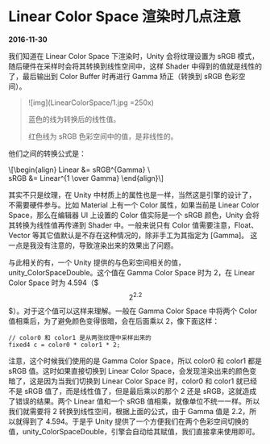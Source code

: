 # Linear Color Space 渲染时几点注意

**2016-11-30**

我们知道在 Linear Color Space 下渲染时，Unity 会将纹理设置为 sRGB 模式，随后硬件在采样时会将其转换到线性空间中，这样 Shader 中得到的值就是线性的了，最后输出到 Color Buffer 时再进行 Gamma 矫正（转换到 sRGB 色彩空间）。

> ![img](LinearColorSpace/1.jpg =250x)
>
> 蓝色的线为转换后的线性值。
>
> 红色线为 sRGB 色彩空间中的值，是非线性的。

他们之间的转换公式是：

\\[\begin{align}
Linear &= sRGB^{Gamma} \\\
sRGB &= Linear^{1 \over Gamma}
\end{align}\\]

其实不只是纹理，在 Unity 中材质上的属性也是一样，当然这是引擎的设计了，不需要硬件参与。比如 Material 上有一个 Color 属性，如果当前是 Linear Color Space，那么在编辑器 UI 上设置的 Color 值实际是一个 sRGB 颜色，Unity 会将其转换为线性值再传递到 Shader 中。一般来说只有 Color 值需要注意，Float、Vector 等其它值默认是不存在这种情况的，除非手工为其指定为 [Gamma]。 这一点是我没有注意的，导致渲染出来的效果出了问题。

与此相关的有，一个 Unity 提供的与色彩空间相关的值，unity_ColorSpaceDouble。这个值在 Gamma Color Space 时为 2，在 Linear Color Space 时为 4.594（$$$ 2^{2.2} $$$）。对于这个值可以这样来理解。一般在 Gamma Color Space 中将两个 Color 值相乘后，为了避免颜色变得很暗，会在后面乘以 2，像下面这样：

	// color0 和 color1 是从两张纹理中采样出来的
	fixed4 c = color0 * color1 * 2;
	
注意，这个时候我们使用的是 Gamma Color Space，所以 color0 和 color1 都是 sRGB 值。这时如果直接切换到 Linear Color Space，会发现渲染出来的颜色变暗了，这是因为当我们切换到 Linear Color Space 时，color0 和 color1 就已经不是 sRGB 值了，而是线性值了，但是最后乘以的那个 2 还是 sRGB，这就造成了错误的结果。两个 Linear 值和一个 sRGB 值相乘，就像单位不统一一样。所以我们就需要将 2 转换到线性空间，根据上面的公式，由于 Gamma 值是 2.2，所以就得到了 4.594。于是乎 Unity 提供了一个方便我们在两个色彩空间切换的值，unity_ColorSpaceDouble，引擎会自动给其赋值，我们直接拿来使用即可。


